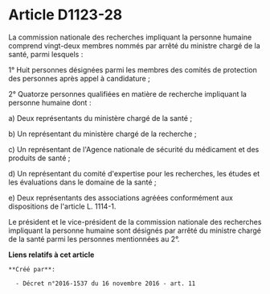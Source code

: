 # Article D1123-28

La commission nationale des recherches impliquant la personne humaine comprend vingt-deux membres nommés par arrêté du
ministre chargé de la santé, parmi lesquels : 

1° Huit personnes désignées parmi les membres des comités de protection des personnes après appel à candidature ; 

2° Quatorze personnes qualifiées en matière de recherche impliquant la personne humaine dont : 

a) Deux représentants du ministère chargé de la santé ; 

b) Un représentant du ministère chargé de la recherche ; 

c) Un représentant de l'Agence nationale de sécurité du médicament et des produits de santé ; 

d) Un représentant du comité d'expertise pour les recherches, les études et les évaluations dans le domaine de la santé ; 

e) Deux représentants des associations agréées conformément aux dispositions de l'article L. 1114-1. 

Le président et le vice-président de la commission nationale des recherches impliquant la personne humaine sont désignés par
arrêté du ministre chargé de la santé parmi les personnes mentionnées au 2°.

**Liens relatifs à cet article**

	**Créé par**:

	  - Décret n°2016-1537 du 16 novembre 2016 - art. 11

